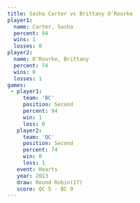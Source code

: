 ```yaml
---
title: Sasha Carter vs Brittany O'Rourke
player1:                  
  name: Carter, Sasha     
  percent: 94             
  wins: 1                 
  losses: 0               
player2:                  
  name: O'Rourke, Brittany
  percent: 74             
  wins: 0                 
  losses: 1               
games:
 - player1:          
     team: 'BC'      
     position: Second
     percent: 94     
     win: 1          
     loss: 0         
   player2:          
     team: 'QC'      
     position: Second
     percent: 74     
     win: 0          
     loss: 1         
   event: Hearts        
   year: 2013           
   draw: Round Robin(17)
   score: QC 5 - BC 9   
---
```

